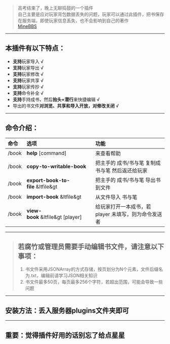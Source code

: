 > 高考结束了，晚上无聊捣鼓的一个插件  
> 自己主要是应对玩家背包数据丢失的问题，玩家可以通过此插件，把书保存在服务端，即使玩家信息丢失，也不会影响到自己的著作  
> [MineBBS](https://www.minebbs.com/resources/1-13-x-1-17-bookedit.2553/)  

---

## 本插件有以下特点：
- **支持**玩家导入 √
- **支持**玩家导出 √
- **支持**玩家修改 √
- **支持**玩家共享 √
- **支持**玩家传抄 √
- **支持**命令补全 √
- **支持**手持成书，然后**抬头+潜行**来快捷编辑 √
- 导出的书文件**对浏览、共享和导入开放，对修改关闭** √

---

## 命令介绍：

| 命令 | 选项 | 功能 |
| :-----| :---- | :---- |
| /book | **help** [command] | 来查看帮助​
| /book | **copy-to-writable-book** | 把主手的 成书/书与笔 复制成 书与笔 然后返还给玩家​
| /book | **export-book-to-file** &ltfile&gt | 把主手的 成书/书与笔 导出书到文件​
| /book | **import-book** &ltfile&gt | 从文件导入 书与笔​
| /book | **view-book** &ltfile&gt [player] | 给玩家打开一本成书，若 player 未填写，则为命令发送者​

---

> ## 若腐竹或管理员需要手动编辑书文件，请注意以下事项：
> 1. 书文件采用JSONArray的方式存储，按页划分为N个元素，文件后缀名为.txt，编辑前请学习JSON相关知识
> 2. 书文件最多50页，每页最多256个字符，若超出范围，可能会导致一些问题

---

## 安装方法：丢入服务器plugins文件夹即可

---

## 重要：觉得插件好用的话别忘了给点星星 